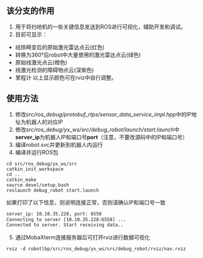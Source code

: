 ## 该分支的作用
1. 用于将扫地机的一些关键信息发送到ROS进行可视化，辅助开发和调试。
2. 目前可显示：
- 祛除畸变后的原始激光雷达点云(红色)
- 转换为360°后robot中大量使用的激光雷达点云(绿色)
- 原始线激光点云(橙色)
- 线激光检测的障碍物点云(深紫色)
- 里程计
以上显示颜色可在rviz中自行调整。

## 使用方法
1. 修改*src/ros_debug/protobuf_rtps/sensor_data_service_impl.hpp*中的IP地址为机器人的对应IP
2. 修改*src/ros_debug/yx_ws/src/debug_robot/launch/start.launch*中**server_ip**为机器人IP和端口号**port**（注意，不要改源码中的IP和端口号）
3. 编译robot.svc并更新到机器人内运行
4. 编译并运行ROS包
```shell
cd src/ros_debug/yx_ws/src
catkin_init_workspace
cd ..
catkin_make
source devel/setup.bash
roslaunch debug_robot start.launch
```
如果打印了以下信息，则说明连接正常，否则请确认IP和端口号一致
```txt
server_ip: 10.10.35.228, port: 6558
Connecting to server [10.10.35.228:6558] ...
Connected to server. Start receiving data..
```
5. 通过MobaXterm连接服务器后可打开rviz进行数据可视化
```shell
rviz -d robotlbp/src/ros_debug/yx_ws/src/debug_robot/rviz/nav.rviz
```
